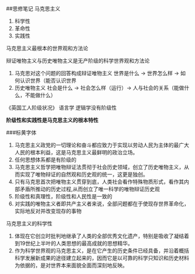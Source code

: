 ##思修笔记
马克思主义
1. 科学性
2. 革命性
3. 实践性

马克思主义最根本的世界观和方法论

辩证唯物主义与历史唯物主义是无产阶级的科学世界观和方法论
1. 马克思对这个问题的回答构成辩证唯物主义
世界是什么 -> 世界怎么样 -> 如何认识世界（能否认识世界
2. 历史唯物主义
社会是什么 -> 社会怎么样（运行）-> 人与社会的关系（能做什么，不能做什么）



《英国工人阶级状况》
语言学 逻辑学没有阶级性

**阶级性和实践性是马克思主义的根本特性**

###标黄字体
1. 马克思主义政党的一切理论和奋斗都应致力于实现以劳动人民为主体的最广大人民的根本利益，这是马克思主义最鲜明的政治立场。
2. 任何思想体系都是有阶级的
3. 马克思主义哲学把唯物辩证法贯彻于社会历史领域，创立了历史唯物主义，从而实现了唯物辩证的自然观和历史观的统一，这更是独创。
1. 只有马克思首次把唯物主义贯穿到底，人类社会看作特殊物质形式，看作其内部矛盾所推动的历史过程,从而创立了唯一科学的唯物辩证历史观
1. 阶级性和真理性，阶级性和人民性是一致的
1. 对实践的唯物主义者即共产主义者来说，全部问题都在于使现存世界革命化，实际地反对并改变现存的事物


马克思主义的科学性
1. 体现在它创立时批判地继承了人类的全部优秀文化遗产，特别是吸收了凝结着到19世纪上半叶的人类思想的最高成就的思想精华。
2. 作为科学世界观的马克思主义，是在它产生的历史条件已经具备，并沿着概括科学发展新成果的途径建立起来的，因而它是以可靠的科学只知识和历史材料为依据的，是对世界本来面貌全面而深刻地反映。